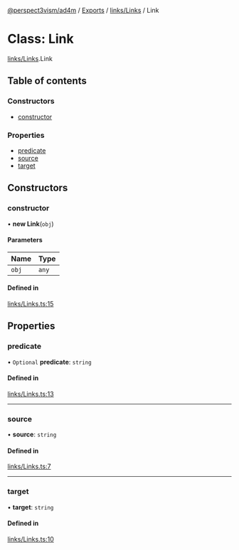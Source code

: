 [@perspect3vism/ad4m](../README.md) / [Exports](../modules.md) / [links/Links](../modules/links_Links.md) / Link

# Class: Link

[links/Links](../modules/links_Links.md).Link

## Table of contents

### Constructors

- [constructor](links_Links.Link.md#constructor)

### Properties

- [predicate](links_Links.Link.md#predicate)
- [source](links_Links.Link.md#source)
- [target](links_Links.Link.md#target)

## Constructors

### constructor

• **new Link**(`obj`)

#### Parameters

| Name | Type |
| :------ | :------ |
| `obj` | `any` |

#### Defined in

[links/Links.ts:15](https://github.com/perspect3vism/ad4m/blob/b065749/src/links/Links.ts#L15)

## Properties

### predicate

• `Optional` **predicate**: `string`

#### Defined in

[links/Links.ts:13](https://github.com/perspect3vism/ad4m/blob/b065749/src/links/Links.ts#L13)

___

### source

• **source**: `string`

#### Defined in

[links/Links.ts:7](https://github.com/perspect3vism/ad4m/blob/b065749/src/links/Links.ts#L7)

___

### target

• **target**: `string`

#### Defined in

[links/Links.ts:10](https://github.com/perspect3vism/ad4m/blob/b065749/src/links/Links.ts#L10)

